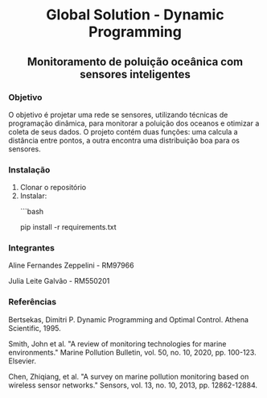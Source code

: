 <h1 align="center">Global Solution - Dynamic Programming</h1>
<h2 align="center">Monitoramento de poluição oceânica com sensores inteligentes</h2>

<h3>Objetivo</h3>
<p>O objetivo é projetar uma rede se sensores, utilizando técnicas de programação dinâmica, para monitorar a poluição dos oceanos e otimizar a coleta de seus dados. O projeto contém duas funções: uma calcula a distância entre pontos, a outra encontra uma distribuição boa para os sensores.</p>

<h3>Instalação</h3>
<ol>
  <li>Clonar o repositório</li>
  <li>
    Instalar:
    <p>```bash</p>
    <p>pip install -r requirements.txt</p>
  </li>
</ol>

<h3>Integrantes</h3>
<p>Aline Fernandes Zeppelini - RM97966</p>
<p>Julia Leite Galvão - RM550201</p>

<h3>Referências</h3>
<p>Bertsekas, Dimitri P. Dynamic Programming and Optimal Control. Athena Scientific, 1995.</p>
<p>Smith, John et al. "A review of monitoring technologies for marine environments." Marine Pollution Bulletin, vol. 50, no. 10, 2020, pp. 100-123. Elsevier.</p>
<p>Chen, Zhiqiang, et al. "A survey on marine pollution monitoring based on wireless sensor networks." Sensors, vol. 13, no. 10, 2013, pp. 12862-12884.</p>
